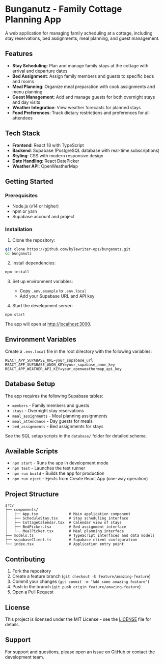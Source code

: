 # Bunganutz - Family Cottage Planning App

A web application for managing family scheduling at a cottage, including stay reservations, bed assignments, meal planning, and guest management.

## Features

- **Stay Scheduling**: Plan and manage family stays at the cottage with arrival and departure dates
- **Bed Assignment**: Assign family members and guests to specific beds and rooms
- **Meal Planning**: Organize meal preparation with cook assignments and menu planning
- **Guest Management**: Add and manage guests for both overnight stays and day visits
- **Weather Integration**: View weather forecasts for planned stays
- **Food Preferences**: Track dietary restrictions and preferences for all attendees

## Tech Stack

- **Frontend**: React 18 with TypeScript
- **Backend**: Supabase (PostgreSQL database with real-time subscriptions)
- **Styling**: CSS with modern responsive design
- **Date Handling**: React DatePicker
- **Weather API**: OpenWeatherMap

## Getting Started

### Prerequisites

- Node.js (v14 or higher)
- npm or yarn
- Supabase account and project

### Installation

1. Clone the repository:
```bash
git clone https://github.com/kylewriter-ops/bunganutz.git
cd bunganutz
```

2. Install dependencies:
```bash
npm install
```

3. Set up environment variables:
   - Copy `.env.example` to `.env.local`
   - Add your Supabase URL and API key

4. Start the development server:
```bash
npm start
```

The app will open at [http://localhost:3000](http://localhost:3000).

## Environment Variables

Create a `.env.local` file in the root directory with the following variables:

```
REACT_APP_SUPABASE_URL=your_supabase_url
REACT_APP_SUPABASE_ANON_KEY=your_supabase_anon_key
REACT_APP_WEATHER_API_KEY=your_openweathermap_api_key
```

## Database Setup

The app requires the following Supabase tables:

- `members` - Family members and guests
- `stays` - Overnight stay reservations
- `meal_assignments` - Meal planning assignments
- `meal_attendance` - Day guests for meals
- `bed_assignments` - Bed assignments for stays

See the SQL setup scripts in the `database/` folder for detailed schema.

## Available Scripts

- `npm start` - Runs the app in development mode
- `npm test` - Launches the test runner
- `npm run build` - Builds the app for production
- `npm run eject` - Ejects from Create React App (one-way operation)

## Project Structure

```
src/
├── components/
│   ├── App.tsx              # Main application component
│   ├── ScheduleStay.tsx     # Stay scheduling interface
│   ├── CottageCalendar.tsx  # Calendar view of stays
│   ├── BedPicker.tsx        # Bed assignment interface
│   └── MealPicker.tsx       # Meal planning interface
├── models.ts                # TypeScript interfaces and data models
├── supabaseClient.ts        # Supabase client configuration
└── index.tsx                # Application entry point
```

## Contributing

1. Fork the repository
2. Create a feature branch (`git checkout -b feature/amazing-feature`)
3. Commit your changes (`git commit -m 'Add some amazing feature'`)
4. Push to the branch (`git push origin feature/amazing-feature`)
5. Open a Pull Request

## License

This project is licensed under the MIT License - see the [LICENSE](LICENSE) file for details.

## Support

For support and questions, please open an issue on GitHub or contact the development team.
